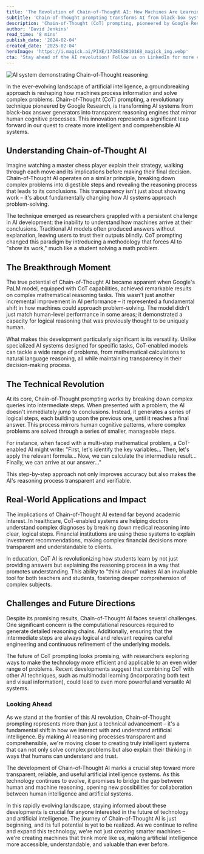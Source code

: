 ```yaml
---
title: 'The Revolution of Chain-of-Thought AI: How Machines Are Learning to Think Like Humans'
subtitle: 'Chain-of-Thought prompting transforms AI from black-box systems into transparent reasoning engines'
description: 'Chain-of-Thought (CoT) prompting, pioneered by Google Research, is transforming AI systems into transparent reasoning engines that mirror human cognitive processes. This breakthrough allows AI to break down complex problems into digestible steps, showing its work much like a human would. From healthcare to education, CoT AI is revolutionizing how machines approach problem-solving while making their decision-making process more transparent and understandable.'
author: 'David Jenkins'
read_time: '8 mins'
publish_date: '2024-02-04'
created_date: '2025-02-04'
heroImage: 'https://i.magick.ai/PIXE/1738663810168_magick_img.webp'
cta: 'Stay ahead of the AI revolution! Follow us on LinkedIn for more cutting-edge insights into transformative technologies like Chain-of-Thought AI and join a community of forward-thinking professionals shaping the future of technology.'
---
```


![AI system demonstrating Chain-of-Thought reasoning](https://i.magick.ai/PIXE/1738663810172_magick_img.webp)

In the ever-evolving landscape of artificial intelligence, a groundbreaking approach is reshaping how machines process information and solve complex problems. Chain-of-Thought (CoT) prompting, a revolutionary technique pioneered by Google Research, is transforming AI systems from black-box answer generators into transparent reasoning engines that mirror human cognitive processes. This innovation represents a significant leap forward in our quest to create more intelligent and comprehensible AI systems.

## Understanding Chain-of-Thought AI

Imagine watching a master chess player explain their strategy, walking through each move and its implications before making their final decision. Chain-of-Thought AI operates on a similar principle, breaking down complex problems into digestible steps and revealing the reasoning process that leads to its conclusions. This transparency isn't just about showing work – it's about fundamentally changing how AI systems approach problem-solving.

The technique emerged as researchers grappled with a persistent challenge in AI development: the inability to understand how machines arrive at their conclusions. Traditional AI models often produced answers without explanation, leaving users to trust their outputs blindly. CoT prompting changed this paradigm by introducing a methodology that forces AI to "show its work," much like a student solving a math problem.

## The Breakthrough Moment

The true potential of Chain-of-Thought AI became apparent when Google's PaLM model, equipped with CoT capabilities, achieved remarkable results on complex mathematical reasoning tasks. This wasn't just another incremental improvement in AI performance – it represented a fundamental shift in how machines could approach problem-solving. The model didn't just match human-level performance in some areas; it demonstrated a capacity for logical reasoning that was previously thought to be uniquely human.

What makes this development particularly significant is its versatility. Unlike specialized AI systems designed for specific tasks, CoT-enabled models can tackle a wide range of problems, from mathematical calculations to natural language reasoning, all while maintaining transparency in their decision-making process.

## The Technical Revolution

At its core, Chain-of-Thought prompting works by breaking down complex queries into intermediate steps. When presented with a problem, the AI doesn't immediately jump to conclusions. Instead, it generates a series of logical steps, each building upon the previous one, until it reaches a final answer. This process mirrors human cognitive patterns, where complex problems are solved through a series of smaller, manageable steps.

For instance, when faced with a multi-step mathematical problem, a CoT-enabled AI might write:
"First, let's identify the key variables...
Then, let's apply the relevant formula...
Now, we can calculate the intermediate result...
Finally, we can arrive at our answer..."

This step-by-step approach not only improves accuracy but also makes the AI's reasoning process transparent and verifiable.

## Real-World Applications and Impact

The implications of Chain-of-Thought AI extend far beyond academic interest. In healthcare, CoT-enabled systems are helping doctors understand complex diagnoses by breaking down medical reasoning into clear, logical steps. Financial institutions are using these systems to explain investment recommendations, making complex financial decisions more transparent and understandable to clients.

In education, CoT AI is revolutionizing how students learn by not just providing answers but explaining the reasoning process in a way that promotes understanding. This ability to "think aloud" makes AI an invaluable tool for both teachers and students, fostering deeper comprehension of complex subjects.

## Challenges and Future Directions

Despite its promising results, Chain-of-Thought AI faces several challenges. One significant concern is the computational resources required to generate detailed reasoning chains. Additionally, ensuring that the intermediate steps are always logical and relevant requires careful engineering and continuous refinement of the underlying models.

The future of CoT prompting looks promising, with researchers exploring ways to make the technology more efficient and applicable to an even wider range of problems. Recent developments suggest that combining CoT with other AI techniques, such as multimodal learning (incorporating both text and visual information), could lead to even more powerful and versatile AI systems.

### Looking Ahead

As we stand at the frontier of this AI revolution, Chain-of-Thought prompting represents more than just a technical advancement – it's a fundamental shift in how we interact with and understand artificial intelligence. By making AI reasoning processes transparent and comprehensible, we're moving closer to creating truly intelligent systems that can not only solve complex problems but also explain their thinking in ways that humans can understand and trust.

The development of Chain-of-Thought AI marks a crucial step toward more transparent, reliable, and useful artificial intelligence systems. As this technology continues to evolve, it promises to bridge the gap between human and machine reasoning, opening new possibilities for collaboration between human intelligence and artificial systems.

In this rapidly evolving landscape, staying informed about these developments is crucial for anyone interested in the future of technology and artificial intelligence. The journey of Chain-of-Thought AI is just beginning, and its full potential is yet to be realized. As we continue to refine and expand this technology, we're not just creating smarter machines – we're creating machines that think more like us, making artificial intelligence more accessible, understandable, and valuable than ever before.